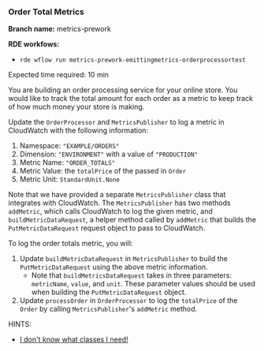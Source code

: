 ### Order Total Metrics

**Branch name:** metrics-prework

**RDE workfows:**
* `rde wflow run metrics-prework-emittingmetrics-orderprocessortest`

Expected time required: 10 min

You are building an order processing service for your online store.  You would like to track the total amount for each
order as a metric to keep track of how much money your store is making.

Update the `OrderProcessor` and `MetricsPublisher` to log a metric in CloudWatch with the following information:

1. Namespace: `"EXAMPLE/ORDERS"`
1. Dimension: `"ENVIRONMENT"` with a value of `"PRODUCTION"`
1. Metric Name: `"ORDER_TOTALS"`
1. Metric Value: the `totalPrice` of the passed in `Order`
1. Metric Unit: `StandardUnit.None` 

Note that we have provided a separate `MetricsPublisher` class that integrates with CloudWatch. The `MetricsPublisher` 
has two methods `addMetric`, which calls CloudWatch to log the given metric, and `buildMetricDataRequest`, a helper
method called by `addMetric` that builds the `PutMetricDataRequest` request object to pass to CloudWatch. 

To log the order totals metric, you will:
1. Update `buildMetricDataRequest` in `MetricsPublisher` to build the `PutMetricDataRequest` using the above metric
   information. 
    * Note that `buildMetricsDataRequest` takes in three parameters: `metricName`, `value`, and `unit`. These 
      parameter values should be used when building the `PutMetricDataRequest` object.
1. Update `processOrder` in `OrderProcessor` to log the `totalPrice` of the `Order` by calling `MetricsPublisher`'s
`addMetric` method.


HINTS:
* [I don't know what classes I need!](hints/hint-01.md)
